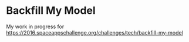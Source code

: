 # Backfill My Model
My work in progress for https://2016.spaceappschallenge.org/challenges/tech/backfill-my-model
